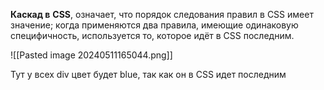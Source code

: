 **Каскад в** **CSS**, означает, что порядок следования правил в CSS имеет значение; когда применяются два правила, имеющие одинаковую специфичность, используется то, которое идёт в CSS последним.

![[Pasted image 20240511165044.png]]

Тут у всех div цвет будет blue, так как он в CSS идет последним